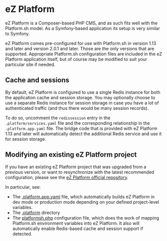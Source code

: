 # eZ Platform

eZ Platform is a Composer-based PHP CMS, and as such fits well with the Platform.sh model.  As a Symfony-based application its setup is very similar to Symfony.

eZ Platform comes pre-configured for use with Platform.sh in version 1.13 and later and version 2.0.1 and later.  Those are the only versions that are supported.  Appropriate Platform.sh configuration files are included in the eZ Platform application itself, but of course may be modified to suit your particular site if needed.

## Cache and sessions

By default, eZ Platform is configured to use a single Redis instance for both the application cache and session storage.  You may optionally choose to use a separate Redis instance for session storage in case you have a lot of authenticated traffic (and thus there would be many session records).

To do so, uncomment the `redissession` entry in the `.platform/services.yaml` file and the corresponding relationship in the `.platform.app.yaml` file.  The bridge code that is provided with eZ Platform 1.13 and later will automatically detect the additional Redis service and use it for session storage.

## Modifying an existing eZ Platform project

If you have an existing eZ Platform project that was upgraded from a previous version, or want to resynchronize with the latest recommended configuration, please see the [eZ Platform official repository](https://github.com/ezsystems/ezplatform).

In particular, see:
 
 * The [.platform.app.yaml](https://github.com/ezsystems/ezplatform/blob/master/.platform.app.yaml) file, which automatically builds eZ Platform in dev mode or production mode depending on your defined project-level variables.
 * The [.platform](https://github.com/ezsystems/ezplatform/tree/master/.platform) directory
 * The [platformsh.php](https://github.com/ezsystems/ezplatform/blob/master/app/config/env/platformsh.php) configuration file, which does the work of mapping Platform.sh environment variables into eZ Platform.  It also will automatically enable Redis-based cache and session support if detected.
